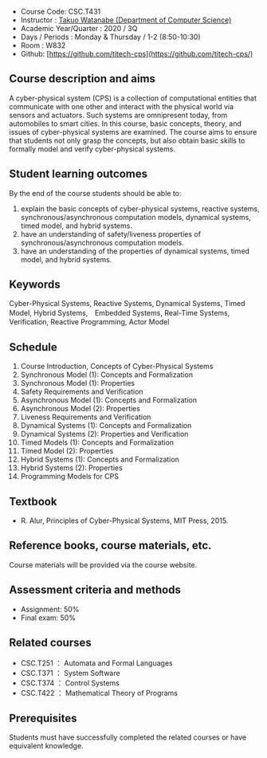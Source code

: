 * Course Code: CSC.T431
* Instructor : [Takuo Watanabe (Department of Computer Science)](http://www.psg.c.titech.ac.jp/~takuo/)
* Academic Year/Quarter : 2020 / 3Q
* Days / Periods : Monday & Thursday / 1-2 (8:50-10:30)
* Room : W832
* Github: [https://github.com/titech-cps](https://github.com/titech-cps/)

## Course description and aims
A cyber-physical system (CPS) is a collection of computational entities that communicate with one other and interact with the physical world via sensors and actuators. Such systems are  omnipresent today, from automobiles to smart cities.  In this course, basic concepts, theory, and issues of cyber-physical systems are examined. The course aims to ensure that students not only grasp the concepts, but also obtain basic skills to formally model and verify cyber-physical systems.

## Student learning outcomes
By the end of the course students should be able to:
1. explain the basic concepts of cyber-physical systems, reactive systems, synchronous/asynchronous computation models, dynamical systems, timed model, and hybrid systems.
2. have an understanding of safety/liveness properties of synchronous/asynchronous computation models.
3. have an understanding of the properties of dynamical systems, timed model, and hybrid systems.

## Keywords
Cyber-Physical Systems, Reactive Systems, Dynamical Systems, Timed Model, Hybrid Systems,　Embedded Systems, Real-Time Systems, Verification, Reactive Programming, Actor Model

## Schedule
1. Course Introduction, Concepts of Cyber-Physical Systems
2. Synchronous Model (1): Concepts and Formalization
3. Synchronous Model (1): Properties
4. Safety Requirements and Verification
5. Asynchronous Model (1): Concepts and Formalization
6. Asynchronous Model (2): Properties
7. Liveness Requirements and Verification
8. Dynamical Systems (1): Concepts and Formalization
9. Dynamical Systems (2): Properties and Verification
10. Timed Models (1): Concepts and Formalization
11. Timed Model (2): Properties
12. Hybrid Systems (1): Concepts and Formalization
13. Hybrid Systems (2): Properties
14. Programming Models for CPS

## Textbook
* R. Alur, Principles of Cyber-Physical Systems, MIT Press, 2015.

## Reference books, course materials, etc.
Course materials will be provided via the course website.

## Assessment criteria and methods
* Assignment: 50% 
* Final exam: 50%

## Related courses
* CSC.T251 ： Automata and Formal Languages
* CSC.T371 ： System Software
* CSC.T374 ： Control Systems
* CSC.T422 ： Mathematical Theory of Programs

## Prerequisites
Students must have successfully completed the related courses or have equivalent knowledge.
